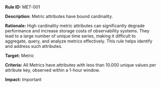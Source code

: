 **Rule ID:** MET-001

**Description:** Metric attributes have bound cardinality.

**Rationale:** High cardinality metric attributes can significantly degrade performance and increase storage costs of observability systems. They lead to a large number of unique time series, making it difficult to aggregate, query, and analyze metrics effectively. This rule helps identify and address such attributes.

**Target:** Metric

**Criteria:** All Metrics have attributes with less than 10.000 unique values per attribute key, observed within a 1-hour window.

**Impact:** Important
